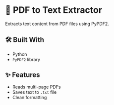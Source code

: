 # 📄 PDF to Text Extractor

Extracts text content from PDF files using PyPDF2.

## 🛠 Built With

- Python
- `PyPDF2` library

## ✨ Features

- Reads multi-page PDFs
- Saves text to `.txt` file
- Clean formatting
